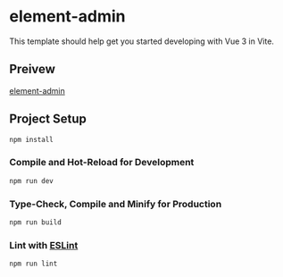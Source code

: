 # element-admin

This template should help get you started developing with Vue 3 in Vite.

## Preivew
[element-admin](https://yx1126.github.io/element-admin)

## Project Setup

```sh
npm install
```

### Compile and Hot-Reload for Development

```sh
npm run dev
```

### Type-Check, Compile and Minify for Production

```sh
npm run build
```

### Lint with [ESLint](https://eslint.org/)

```sh
npm run lint
```
